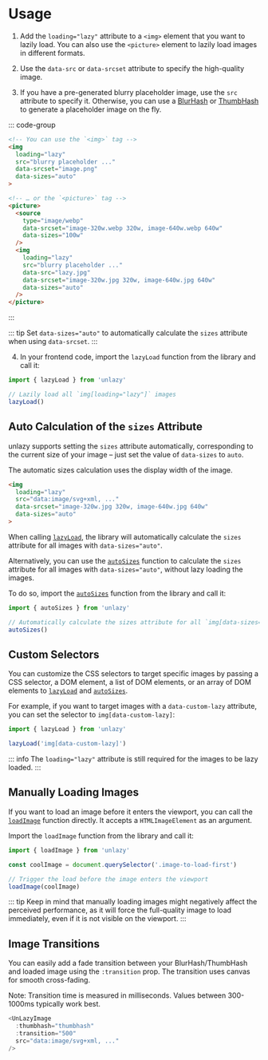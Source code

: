 # Usage

1. Add the `loading="lazy"` attribute to a `<img>` element that you want to lazily load. You can also use the `<picture>` element to lazily load images in different formats.

2. Use the `data-src` or `data-srcset` attribute to specify the high-quality image.

3. If you have a pre-generated blurry placeholder image, use the `src` attribute to specify it. Otherwise, you can use a [BlurHash](/placeholders/blurhash) or [ThumbHash](/placeholders/thumbhash) to generate a placeholder image on the fly.

::: code-group
  ```html [Image tag]
  <!-- You can use the `<img>` tag -->
  <img
    loading="lazy"
    src="blurry placeholder ..."
    data-srcset="image.png"
    data-sizes="auto"
  >
  ```
  ```html [Picture tag]
  <!-- … or the `<picture>` tag -->
  <picture>
    <source
      type="image/webp"
      data-srcset="image-320w.webp 320w, image-640w.webp 640w"
      data-sizes="100w"
    />
    <img
      loading="lazy"
      src="blurry placeholder ..."
      data-src="lazy.jpg"
      data-srcset="image-320w.jpg 320w, image-640w.jpg 640w"
      data-sizes="auto"
    />
  </picture>
  ```
:::

::: tip
Set `data-sizes="auto"` to automatically calculate the `sizes` attribute when using `data-srcset`.
:::

4. In your frontend code, import the `lazyLoad` function from the library and call it:

```ts
import { lazyLoad } from 'unlazy'

// Lazily load all `img[loading="lazy"]` images
lazyLoad()
```

## Auto Calculation of the `sizes` Attribute

unlazy supports setting the `sizes` attribute automatically, corresponding to the current size of your image – just set the value of `data-sizes` to `auto`.

The automatic sizes calculation uses the display width of the image.

```html
<img
  loading="lazy"
  src="data:image/svg+xml, ..."
  data-srcset="image-320w.jpg 320w, image-640w.jpg 640w"
  data-sizes="auto"
>
```

When calling [`lazyLoad`](/api/lazy-load), the library will automatically calculate the `sizes` attribute for all images with `data-sizes="auto"`.

Alternatively, you can use the [`autoSizes`](/api/auto-sizes) function to calculate the `sizes` attribute for all images with `data-sizes="auto"`, without lazy loading the images.

To do so, import the [`autoSizes`](/api/auto-sizes) function from the library and call it:

```ts
import { autoSizes } from 'unlazy'

// Automatically calculate the sizes attribute for all `img[data-sizes="auto"], source[data-sizes="auto"]` images, without lazy loading them
autoSizes()
```

## Custom Selectors

You can customize the CSS selectors to target specific images by passing a CSS selector, a DOM element, a list of DOM elements, or an array of DOM elements to [`lazyLoad`](/api/lazy-load) and [`autoSizes`](/api/auto-sizes).

For example, if you want to target images with a `data-custom-lazy` attribute, you can set the selector to `img[data-custom-lazy]`:

```ts
import { lazyLoad } from 'unlazy'

lazyLoad('img[data-custom-lazy]')
```

::: info
The `loading="lazy"` attribute is still required for the images to be lazy loaded.
:::

## Manually Loading Images

If you want to load an image before it enters the viewport, you can call the [`loadImage`](/api/load-image) function directly. It accepts a `HTMLImageElement` as an argument.

Import the `loadImage` function from the library and call it:

```ts
import { loadImage } from 'unlazy'

const coolImage = document.querySelector('.image-to-load-first')

// Trigger the load before the image enters the viewport
loadImage(coolImage)
```
::: tip
Keep in mind that manually loading images might negatively affect the perceived performance, as it will force the full-quality image to load immediately, even if it is not visible on the viewport.
:::

## Image Transitions

You can easily add a fade transition between your BlurHash/ThumbHash and loaded image using the `:transition` prop. The transition uses canvas for smooth cross-fading.

Note: Transition time is measured in milliseconds. Values between 300-1000ms typically work best.

```ts
<UnLazyImage
  :thumbhash="thumbhash"
  :transition="500"
  src="data:image/svg+xml, ..."
/>